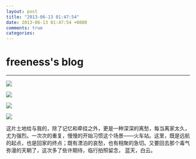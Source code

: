 ```yaml
---
layout: post
title: "2013-06-13 01:47:54"
date: 2013-06-13 01:47:54 +0800
comments: true
categories: 
---
```


# freeness's blog

----------

![](http://okqmqrbgo.bkt.clouddn.com/201306130147541.jpg)

![](http://okqmqrbgo.bkt.clouddn.com/201306130147542.jpg)

![](http://okqmqrbgo.bkt.clouddn.com/201306130147543.jpg)

![](http://okqmqrbgo.bkt.clouddn.com/201306130147544.jpg)

>
这片土地给与我的，除了记忆和牵挂之外，更是一种深深的离愁，每当离家太久，尤为强烈。一次次的重复，慢慢的开始习惯这个场景——火车站。这里，既是远航的起点，也是回家的终点；既有漂泊的哀愁，也有相聚的急切。又要回去那个毒气弥漫的天朝了，这次多了些许期待，临行拍照留念， 蓝天，白云。